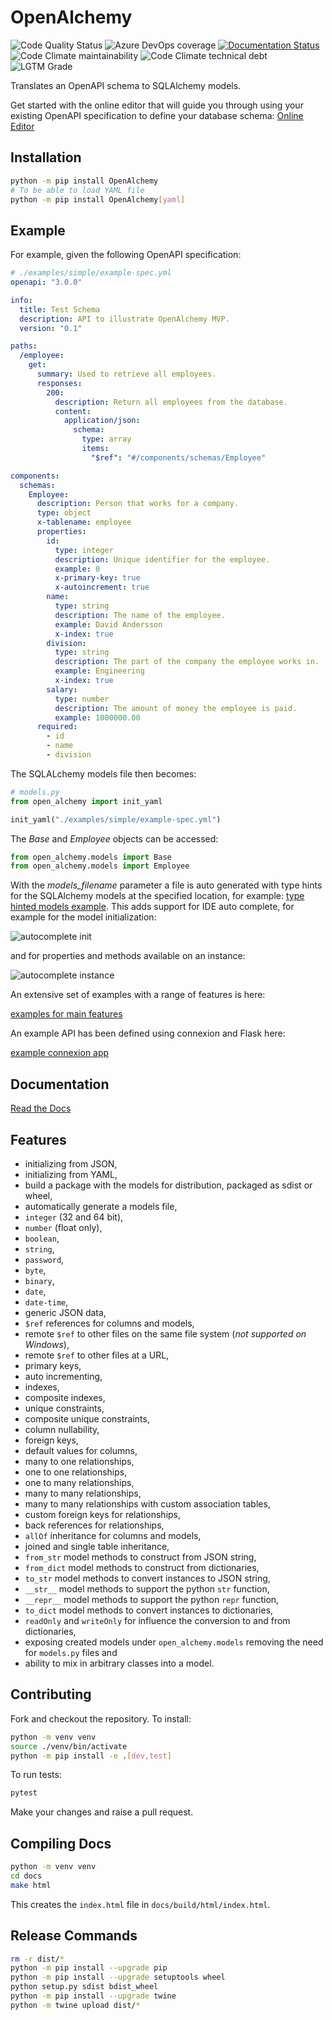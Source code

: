 # OpenAlchemy

![Code Quality Status](https://github.com/jdkandersson/OpenAlchemy/workflows/Code%20quality%20checks/badge.svg)
![Azure DevOps coverage](https://img.shields.io/azure-devops/coverage/anderssonpublic/anderssonpublic/1)
[![Documentation Status](https://readthedocs.org/projects/openapi-sqlalchemy/badge/?version=latest)](https://openapi-sqlalchemy.readthedocs.io/en/latest/?badge=latest)
![Code Climate maintainability](https://img.shields.io/codeclimate/maintainability/jdkandersson/OpenAlchemy)
![Code Climate technical debt](https://img.shields.io/codeclimate/tech-debt/jdkandersson/OpenAlchemy)
![LGTM Grade](https://img.shields.io/lgtm/grade/python/github/jdkandersson/OpenAlchemy)

Translates an OpenAPI schema to SQLAlchemy models.

Get started with the online editor that will guide you through using your
existing OpenAPI specification to define your database schema:
[Online Editor](https://editor.openalchemy.io)

## Installation

```bash
python -m pip install OpenAlchemy
# To be able to load YAML file
python -m pip install OpenAlchemy[yaml]
```

## Example

For example, given the following OpenAPI specification:

```yaml
# ./examples/simple/example-spec.yml
openapi: "3.0.0"

info:
  title: Test Schema
  description: API to illustrate OpenAlchemy MVP.
  version: "0.1"

paths:
  /employee:
    get:
      summary: Used to retrieve all employees.
      responses:
        200:
          description: Return all employees from the database.
          content:
            application/json:
              schema:
                type: array
                items:
                  "$ref": "#/components/schemas/Employee"

components:
  schemas:
    Employee:
      description: Person that works for a company.
      type: object
      x-tablename: employee
      properties:
        id:
          type: integer
          description: Unique identifier for the employee.
          example: 0
          x-primary-key: true
          x-autoincrement: true
        name:
          type: string
          description: The name of the employee.
          example: David Andersson
          x-index: true
        division:
          type: string
          description: The part of the company the employee works in.
          example: Engineering
          x-index: true
        salary:
          type: number
          description: The amount of money the employee is paid.
          example: 1000000.00
      required:
        - id
        - name
        - division
```

The SQLALchemy models file then becomes:

```python
# models.py
from open_alchemy import init_yaml

init_yaml("./examples/simple/example-spec.yml")
```

The _Base_ and _Employee_ objects can be accessed:

```python
from open_alchemy.models import Base
from open_alchemy.models import Employee
```

With the _models_filename_ parameter a file is auto generated with type hints
for the SQLAlchemy models at the specified location, for example:
[type hinted models example](examples/simple/models_auto.py). This adds support
for IDE auto complete, for example for the model initialization:

![autocomplete init](examples/simple/models_autocomplete_init.png)

and for properties and methods available on an instance:

![autocomplete instance](examples/simple/models_autocomplete_instance.png)

An extensive set of examples with a range of features is here:

[examples for main features](examples)

An example API has been defined using connexion and Flask here:

[example connexion app](examples/app)

## Documentation

[Read the Docs](https://openapi-sqlalchemy.readthedocs.io/en/latest/)

## Features

- initializing from JSON,
- initializing from YAML,
- build a package with the models for distribution, packaged as sdist or wheel,
- automatically generate a models file,
- `integer` (32 and 64 bit),
- `number` (float only),
- `boolean`,
- `string`,
- `password`,
- `byte`,
- `binary`,
- `date`,
- `date-time`,
- generic JSON data,
- `$ref` references for columns and models,
- remote `$ref` to other files on the same file system (_not supported on Windows_),
- remote `$ref` to other files at a URL,
- primary keys,
- auto incrementing,
- indexes,
- composite indexes,
- unique constraints,
- composite unique constraints,
- column nullability,
- foreign keys,
- default values for columns,
- many to one relationships,
- one to one relationships,
- one to many relationships,
- many to many relationships,
- many to many relationships with custom association tables,
- custom foreign keys for relationships,
- back references for relationships,
- `allOf` inheritance for columns and models,
- joined and single table inheritance,
- `from_str` model methods to construct from JSON string,
- `from_dict` model methods to construct from dictionaries,
- `to_str` model methods to convert instances to JSON string,
- `__str__` model methods to support the python `str` function,
- `__repr__` model methods to support the python `repr` function,
- `to_dict` model methods to convert instances to dictionaries,
- `readOnly` and `writeOnly` for influence the conversion to and from dictionaries,
- exposing created models under `open_alchemy.models` removing the need for
  `models.py` files and
- ability to mix in arbitrary classes into a model.

## Contributing

Fork and checkout the repository. To install:

```bash
python -m venv venv
source ./venv/bin/activate
python -m pip install -e .[dev,test]
```

To run tests:

```bash
pytest
```

Make your changes and raise a pull request.

## Compiling Docs

```bash
python -m venv venv
cd docs
make html
```

This creates the `index.html` file in `docs/build/html/index.html`.

## Release Commands

```bash
rm -r dist/*
python -m pip install --upgrade pip
python -m pip install --upgrade setuptools wheel
python setup.py sdist bdist_wheel
python -m pip install --upgrade twine
python -m twine upload dist/*
```
